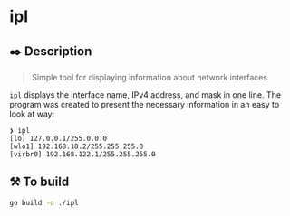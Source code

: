 # ipl

## ✒️ Description
> Simple tool for displaying information about network interfaces

`ipl` displays the interface name, IPv4 address, and mask in one line. The program was created to present the necessary information in an easy to look at way:

```
❯ ipl 
[lo] 127.0.0.1/255.0.0.0
[wlo1] 192.168.18.2/255.255.255.0
[virbr0] 192.168.122.1/255.255.255.0
```
## ⚒️ To build

```sh
go build -o ./ipl
```
